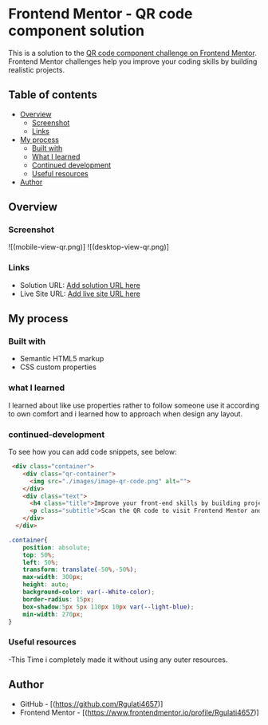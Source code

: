 # Frontend Mentor - QR code component solution

This is a solution to the [QR code component challenge on Frontend Mentor](https://www.frontendmentor.io/challenges/qr-code-component-iux_sIO_H). Frontend Mentor challenges help you improve your coding skills by building realistic projects. 

## Table of contents

- [Overview](#overview)
  - [Screenshot](#screenshot)
  - [Links](#links)
- [My process](#my-process)
  - [Built with](#built-with)
  - [What I learned](#what-i-learned)
  - [Continued development](#continued-development)
  - [Useful resources](#useful-resources)
- [Author](#author)




## Overview

### Screenshot

![(mobile-view-qr.png)]
![(desktop-view-qr.png)]

### Links

- Solution URL: [Add solution URL here](https://your-solution-url.com)
- Live Site URL: [Add live site URL here](https://your-live-site-url.com)

## My process

### Built with

- Semantic HTML5 markup
- CSS custom properties

### what I learned
I learned about like use properties rather to follow someone use it according to own comfort and i learned how to approach when design any layout.

### continued-development
To see how you can add code snippets, see below:

```html
 <div class="container">
    <div class="qr-container">
      <img src="./images/image-qr-code.png" alt="">
    </div>
    <div class="text">
      <h4 class="title">Improve your front-end skills by building projects</h4>
      <p class="subtitle">Scan the QR code to visit Frontend Mentor and take your coding skills to the next level</p>
    </div>
  </div>
```
```css
.container{
    position: absolute;
    top: 50%;
    left: 50%;
    transform: translate(-50%,-50%);
    max-width: 300px;
    height: auto;
    background-color: var(--White-color);
    border-radius: 15px;
    box-shadow:5px 5px 110px 10px var(--light-blue);
    min-width: 270px;
}
```
### Useful resources

-This Time i completely made it without using any outer resources.

## Author


- GitHub - [(https://github.com/Rgulati4657)]
- Frontend Mentor - [(https://www.frontendmentor.io/profile/Rgulati4657)]
